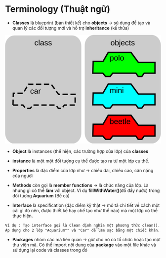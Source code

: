 # Terminology (Thuật ngữ)

* **Classes** là blueprint (bản thiết kế) cho **objects** -> sủ dụng để tạo và quan lý các đối tượng mới và hỗ trợ **inheritance** (kế thừa)

![class-and-object](https://github.com/KLD-VN/Learn-Kotlin/blob/main/3_object_oriented_programming/Gallery/1/class_and_object.png)

* **Object** là instances (thể hiện, các trường hợp của lớp) của **classes**

* **instance** là một một đối tượng cụ thể được tạo ra từ một lớp cụ thể.

* **Properties** là đặc điểm của lớp như -> chiều dài, chiều cao, cân nặng của người

* **Methods** còn gọi là  **member functions** -> là chức năng của lớp. Là nhưng gì có thể **làm** với object. Ví dụ **fillWithWater()**(đổ đầy nước) trong đối tượng **Aquarium** (Bể cá)

* **Interface** là specification (đặc điểm kỹ thật -> mô tả chi tiết về cách một cái gì đó nên, được thiết kế hay chế tạo như thế nào) mà một lớp có thể thực hiện.

```
Ví dụ : Tạo interface gọi là Clean định nghĩa một phương thức clean(). Áp dụng cho 2 lớp "Aquarium"" và "Car" để làm sạc bằng một chiếc khăn.
```

* **Packages** nhóm các mã liên quan -> giữ cho nó có tổ chức hoặc tạo một thư viện mã. Có thể import nội dung của **package** vào một file khác và sử dụng lại code và classes trong đó
